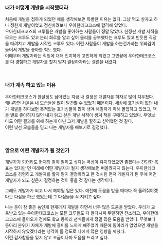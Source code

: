 ### 내가 어떻게 개발을 시작했더라
처음에 개발을 접하게 되었던 때를 생각해보면 특별한 이유는 없다.
그냥 먹고 살자고 하나 정한게 개발이었고 정신차려보니 우아한테크코스에 합격해 있었다. <br/>
우아한테크코스의 크루들은 개발을 좋아하는 사람들이 정말 많았다. 
한정판 개발 서적을 모으는 크루도 있고 논리 회로를 알고 싶어 물리를 공부했다는 크루도 있고 반듯한 직장을 때려치고 개발을 시작한 크루도 있다. 
이런 사람들이 개발을 하는건가하는 위화감이 들어서 개발을 좋아한 척도 했다. <br/>
이때부터 개발자라는 직업에 대해 진지하게 고민하게 되었고 고민끝에 우아한테크코스를 다 경험하고 개발자를 할지 말지 결정하자라는 결론을 내렸다.

<br/>

### 내가 계속 하고 있는 이유
우아한테크코스가 한달정도 남아있는 지금 내 결정은 개발자를 하자로 많이 치우쳤다. <br/>
왜냐하면 처음본 내 모습들을 많이 발견할 수 있었기 때문이다.
세상에 호기심이 없던 내가 개발을 하다보면 목적없는 호기심들이 많이 생겨 해결하기 위해 몰입하고 있었고, 
책을 별로 좋아하지 않던 내가 읽고 싶은 개발 서적이 생겨 책을 구매하고 있었다.
무엇보다도 어떤 결과를 위해 하는게 아닌 그저 개발을 잘하고 싶어했던 것 같다. <br/>
이런 낯선 모습들을 믿고 나는 개발자를 해보기로 결정했다.

<br/>


### 앞으로 어떤 개발자가 될 것인가
개발자가 되더라도 현재와 같이 잘하고 싶다는 욕심이 유지되었으면 좋겠다는 간단한 목표는 있지만 먼 미래에 어떤 개발자가 될지 생각해보면 떠올려지지 않는다.
우아한테크코스를 경험하고 개발자를 할지 말지 결정하려고 한 것처럼 먼저 개발자가 된 후에 어떤 개발자가 되고 싶은지 결정하는 것이 좋을 것 같다는 생각이다.<br/>

그래도 개발자가 되고 나서 해야될 일은 있다.
예전에 도움을 받을 때마다 꼭 돌려줘야겠다는 다짐을 하곤 했었는데 그 다짐들을 꼭 지키고 싶다.

나는 운이 참 좋은 놈인게 현재까지 개발을 하면서 너무 많은 도움을 받았다.
우리가 교육받고 있는 우아한테크코스는 모든 크루들도 다 알다시피 두말하면 잔소리고, 우아한테크코스에 들어오기 전에도 학교 동아리 선배들에게 정말 많은 도움을 받았다.
무엇보다 동아리 분위기 자체가 개발에 흥미를 느끼게 해주었기 때문에 동아리가 없었으면 개발을 시작하지 않았겠다라는 생각이 들 정도로 나에게 많은 영향을 끼쳤다.<br/>
이런 감사함들을 잊지 않고 조금이나마 도움을 드리고 싶다.
